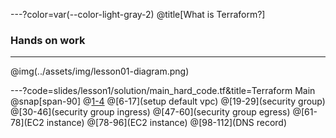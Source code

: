 ---?color=var(--color-light-gray-2)
@title[What is Terraform?]
### Hands on work

---
@img(../assets/img/lesson01-diagram.png)

---?code=slides/lesson1/solution/main_hard_code.tf&title=Terraform Main
@snap[span-90]
@[1-4](provider)
@[6-17](setup default vpc)
@[19-29](security group)
@[30-46](security group ingress)
@[47-60](security group egress)
@[61-78](EC2 instance)
@[78-96](EC2 instance)
@[98-112](DNS record)
